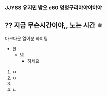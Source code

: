 ### JJYSS 유지민 밥오 e60 멍텅구리야야야야야

## ?? 지금 무슨시간이야,, 노는 시간 ㅎ

마크다운
열어분 화이팅

* 안
  * 녕   
    * 하세요 


1. ㅁ
2. ㅇ
3. .
4. ㄴ

